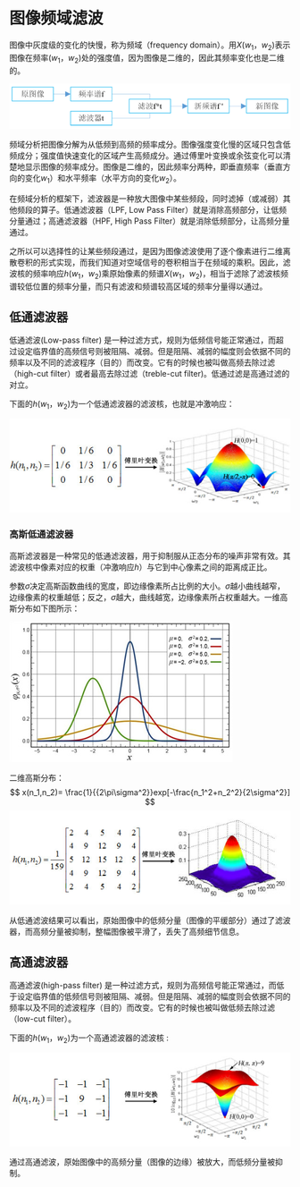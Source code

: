 # 图像频域滤波



图像中灰度级的变化的快慢，称为频域（frequency domain）。用$X(w_1，w_2)$表示图像在频率$(w_1，w_2)$处的强度值，因为图像是二维的，因此其频率变化也是二维的。 

![302-cv-algorithms-07-05](302-cv-algorithms-07/302-cv-algorithms-07-05.png) 

频域分析把图像分解为从低频到高频的频率成分。图像强度变化慢的区域只包含低频成分；强度值快速变化的区域产生高频成分。通过傅里叶变换或余弦变化可以清楚地显示图像的频率成分。图像是二维的，因此频率分两种，即垂直频率（垂直方向的变化$w_1$）和水平频率（水平方向的变化$w_2$）。

在频域分析的框架下，滤波器是一种放大图像中某些频段，同时滤掉（或减弱）其他频段的算子。低通滤波器（LPF, Low Pass Filter）就是消除高频部分，让低频分量通过；高通滤波器（HPF, High Pass Filter）就是消除低频部分，让高频分量通过。

之所以可以选择性的让某些频段通过，是因为图像滤波使用了逐个像素进行二维离散卷积的形式实现，而我们知道对空域信号的卷积相当于在频域的乘积。因此，滤波核的频率响应$h(w_1，w_2)$乘原始像素的频谱$X(w_1，w_2)$，相当于滤除了滤波核频谱较低位置的频率分量，而只有滤波和频谱较高区域的频率分量得以通过。

## 低通滤波器

低通滤波(Low-pass filter) 是一种过滤方式，规则为低频信号能正常通过，而超过设定临界值的高频信号则被阻隔、减弱。但是阻隔、减弱的幅度则会依据不同的频率以及不同的滤波程序（目的）而改变。它有的时候也被叫做高频去除过滤（high-cut filter）或者最高去除过滤（treble-cut filter)。低通过滤是高通过滤的对立。 

下面的$h(w_1，w_2)$为一个低通滤波器的滤波核，也就是冲激响应：

![302-cv-algorithms-07-01](302-cv-algorithms-07/302-cv-algorithms-07-01.png) 

### 高斯低通滤波器

高斯滤波器是一种常见的低通滤波器，用于抑制服从正态分布的噪声非常有效。其滤波核中像素对应的权重（冲激响应*h*）与它到中心像素之间的距离成正比。

参数*σ*决定高斯函数曲线的宽度，即边缘像素所占比例的大小。*σ*越小曲线越窄，边缘像素的权重越低；反之，*σ*越大，曲线越宽，边缘像素所占权重越大。一维高斯分布如下图所示：

![302-cv-algorithms-07-02](302-cv-algorithms-07/302-cv-algorithms-07-02.png) 

二维高斯分布： 
$$
x(n_1,n_2)= \frac{1}{{2\pi\sigma^2}}exp[-\frac{n_1^2+n_2^2}{2\sigma^2}]
$$
![302-cv-algorithms-07-03](302-cv-algorithms-07/302-cv-algorithms-07-03.png) 

从低通滤波结果可以看出，原始图像中的低频分量（图像的平缓部分）通过了滤波器，而高频分量被抑制，整幅图像被平滑了，丢失了高频细节信息。 

## 高通滤波器

高通滤波(high-pass filter) 是一种过滤方式，规则为高频信号能正常通过，而低于设定临界值的低频信号则被阻隔、减弱。但是阻隔、减弱的幅度则会依据不同的频率以及不同的滤波程序（目的）而改变。它有的时候也被叫做低频去除过滤（low-cut filter）。 

下面的$h(w_1，w_2)$为一个高通滤波器的滤波核 :

![302-cv-algorithms-07-04](302-cv-algorithms-07/302-cv-algorithms-07-04.png) 

通过高通滤波，原始图像中的高频分量（图像的边缘）被放大，而低频分量被抑制。 